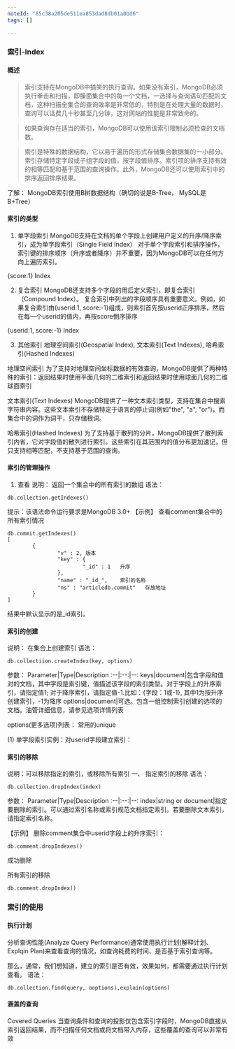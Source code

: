 ```yaml
---
noteId: "85c38a205de511ea853dad8db01a0bd6"
tags: []

---
```


### 索引-Index
#### 概述
> 索引支持在MongoDB中搞笑的执行查询。如果没有索引，MongoDB必须执行拳击和扫描，即臊面集合中的每一个文档，一选择与查询语句匹配的文档，这种扫描全集合的查询效率是非常低的，特别是在处理大量的数据时，查询可以话费几十秒甚至几分钟，这对网站的性能是非常致命的。

> 如果查询存在适当的索引，MongoDB可以使用该索引限制必须检查的文档数。

> 索引是特殊的数据结构，它以易于遍历的形式存储集合数据集的一小部分。索引存储特定字段或子组字段的值，按字段值排序。索引项的排序支持有效的相等匹配和基于范围的查询操作。此外，MongoDB还可以使用索引中的排序返回排序结果。

了解：
MongoDB索引使用B树数据结构（确切的说是B-Tree， MySQL是B+Tree）

#### 索引的类型
1. 单字段索引
MongoDB支持在文档的单个字段上创建用户定义的升序/降序索引，成为单字段索引（Single Field Index）
对于单个字段索引和排序操作，索引键的排序顺序（升序或者降序）并不重要，因为MongoDB可以在任何方向上遍历索引。

{score:1} Index

2. 复合索引
MongoDB还支持多个字段的用后定义索引，即复合索引（Compound Index）。
复合索引中列出的字段顺序具有重要意义。例如，如果复合索引由{userid:1, score:-1}组成，则索引首先按userid正序排序，然后在每一个userid的值内，再按score倒序排序

{userid:1, score:-1} Index

3. 其他索引
地理空间索引(Geospatial Index), 文本索引(Text Indexes), 哈希索引(Hashed Indexes)

地理空间索引
为了支持对地理空间坐标数据的有效查询，MongoDB提供了两种特殊的索引：返回结果时使用平面几何的二维索引和返回结果时使用球面几何的二维球面索引

文本索引(Text Indexes)
MongoDB提供了一种文本索引类型，支持在集合中搜索字符串内容。这些文本索引不存储特定于语言的停止词(例如"the", "a", "or")，而集合中的词作为词干，只存储根词。

哈希索引(Hashed Indexes)
为了支持基于散列的分片，MongoDB提供了散列索引内省，它对字段值的散列进行索引。这些索引在其范围内的值分布更加速记，但只支持相等匹配，不支持基于范围的查询。

#### 索引的管理操作
1. 查看
说明：
返回一个集合中的所有索引的数组
语法：
```
db.collection.getIndexes()

```
提示：该语法命令运行要求是MongoDB 3.0+
【示例】
查看comment集合中的所有索引情况
```
db.commit.getIndexes()
[
        {
                "v" : 2, 版本
                "key" : {
                        "_id" : 1   升序
                },
                "name" : "_id_",    索引的名称
                "ns" : "articledb.commit"   存放地址
        }
]

```
结果中默认显示的是_id索引。

#### 索引的创建
说明：
在集合上创建索引
语法：
```
db.collectiion.createIndex(key, options)

```
参数：
Parameter|Type|Description
:--|:--:|--:
keys|document|包含字段和值对的文档，其中字段是索引键，值描述该字段的索引类型。对于字段上的升序索引，请指定值1; 对于降序索引，请指定值-1.比如：{字段：1或-1}, 其中1为按升序创建索引，-1为降序
options|document|可选。包含一组控制索引创建的选项的文档。油管详细信息，请参见选项详情列表

options(更多选项)列表：
常用的unique

(1) 单字段索引实例：对userid字段建立索引：


#### 索引的移除
说明：可以移除指定的索引，或移除所有索引
一、 指定索引的移除
语法：
```
db.collection.dropIndex(index)

```
参数：
Parameter|Type|Description
:--|:--:|--:
index|string or document|指定要删除的索引。可以通过索引名称或索引规范文档指定索引。若要删除文本索引，请指定索引名称。

【示例】
删除comment集合中userid字段上的升序索引：
```
db.comment.dropIndexes()

```
成功删除

所有索引的移除
```
db.comment.dropIndex()

```

### 索引的使用
#### 执行计划
分析查询性能(Analyze Query Performance)通常使用执行计划(解释计划、Explqin Plan)来查看查询的情况，如查询耗费的时间、是否基于索引查询等。

那么，通常，我们想知道，建立的索引是否有效，效果如何，都需要通过执行计划查看。
语法：
```
db.collection.find(query, ooptions),explain(options)

```

#### 涵盖的查询
Covered Queries
当查询条件和查询的投影仅包含索引字段时，MongoDB直接从索引返回结果，而不扫描任何文档或将文档带入内存，这些覆盖的查询可以非常有效









